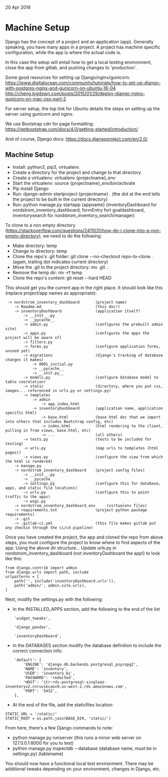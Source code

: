20 Apr 2018
# Machine Setup
Django has the concept of a project and an application (app). Generally speaking, you have many apps in a project.
A project has machine specific configuration, while the app is where the actual code is.

In this case the setup will entail how to get a local testing environment, close the app from gitlab, and pushing
changes to 'production'.

Some good resources for setting up Django/nginx/gunicorn:
https://www.digitalocean.com/community/tutorials/how-to-set-up-django-with-postgres-nginx-and-gunicorn-on-ubuntu-16-04
http://cheng.logdown.com/posts/2015/01/29/deploy-django-nginx-gunicorn-on-mac-osx-part-2

For server setup, the top link for Ubuntu details the steps on setting up the server using gunicorn and nginx.

We use Bootstrap cdn for page formatting:
https://getbootstrap.com/docs/4.0/getting-started/introduction/

And of course, Django docs:
https://docs.djangoproject.com/en/2.0/

## Machine Setup
* Install: python3, pip3, virtualenv.
* Create a directory for the project and change to that directory
* Create a virtualenv: virtualenv {projectname}_env
* Start the virtualenv: source {projectname}_env/bin/activate
* Pip install Django
* Run: django-admin startproject {projectname} .  (the dot at the end tells the project to be built in the current directory)
* Run: python manage.py startapp {appname}     (inventoryDashboard for nordstrom_inventory_dashboard, formEntry fort goaldashboard,  inventorysearch for nordstrom_inventory_search/manager)

To clone to a non empty directory (https://stackoverflow.com/questions/2411031/how-do-i-clone-into-a-non-empty-directory), we need to do the following:
* Make directory: temp
* Change to directory: temp
* Clone the repo's .git folder: git clone --no-checkout repo-to-clone . (again, trailing dot indicates current directory)
* Move the .git to the project directory: mv .git ..
* Remove the temp dir: rm -rf temp
* Clone the repo's content: git reset --hard HEAD

This should get you the current app in the right place. It should look like this (replace project/app names as appropriate):

     -> nordstrom_inventory_dashboard       (project name)
        -> Readme.md                        (this doc!)
        -> inventoryDashboard               (application itself)
            -> __init__.py
            -> __pycache__
            -> admin.py                     (configures the prebuilt admin site)
            -> apps.py                      (configures the apps the project will be aware of)
            -> filters.py
            -> forms.py                     (configure application forms, unused yet)
            -> migrations                   (django's tracking of database changes it makes)
                -> 0001_initial.py
                -> __pycache__
                -> __init.py__
            -> models.py                    (configure database model to table coorelation)
            -> static                       (directory, where you put css, images... referenced in urls.py or settings.py)
            -> templates
                -> admin
                    -> app_index.html
                -> inventoryDashboard       (application name, application specific html)
                    -> base.html            (base html doc that we import into others that includes Bootstrap config, etc)
                    -> index.html           (html rendering to the client, pulling in from views, base.html, etc)
                    -> ...                  (all others)
            -> tests.py                     (tests to be included for testing)
            -> urls.py                      (map urls to templates (html pages))
            -> views.py                     (configure the view from which the html is rendered)
        -> manage.py
        -> nordstrom_inventory_dashboard    (project config files)
            -> __init__.py
            -> __pycache__
            -> settings.py                  (configure this for database, apps, and static file locations)
            -> urls.py                      (configure this to point traffic to the apps)
            -> wsgi.py
        -> nordstrom_inventory_dashboard_env     (virtualenv files)
        -> requirements.txt                 (project python package requirements)
        -> .git
        -> .gitlab-ci.yml                   (this file makes gitlab put any checkin through the ci/cd pipeline)
        
Once you have created the project, the app and cloned the repo from above steps, you must configure the project to know where to find aspects of the app.
Using the above dir structure...
Update urls.py in nordstrom_inventory_dashboard (not inventoryDashboard the app!) to look like this: <br>

```
from django.contrib import admin
from django.urls import path, include
urlpatterns = [
    path('', include('inventoryDashboard.urls')),
    path('admin/', admin.site.urls),
]
```
Next, modify the settings.py with the following:
* In the INSTALLED_APPS section, add the following to the end of the list
```
    'widget_tweaks',
    
    'django_pandas',
    
    'inventoryDashboard',
```
* In the DATABASES section modify the database definition to include the correct connection info:
```
    'default': {
        'ENGINE': 'django.db.backends.postgresql_psycopg2',
        'NAME': 'inventory',
        'USER': 'inventory_bi',
        'PASSWORD': 'redacted',
        'HOST': 'itr-rds-postgresql-singleaz-inventoryv2.cnruvikcaov9.us-west-2.rds.amazonaws.com',
        'PORT': '5432',
    },
```
* At the end of the file, add the staticfiles location:
```
STATIC_URL = '/static/'
STATIC_ROOT = os.path.join(BASE_DIR, 'static/')
```
  

From here, there's a few Django commands to note:

* python manage.py runserver   (this runs a minor web server on 127.0.0.1:8000 for you to test)
* python manage.py inspectdb --database (database name, must be in settings.py) (tablename)

You should now have a functional local test environment. There may be additional tweaks depending on your environment, changes in Django, etc.

